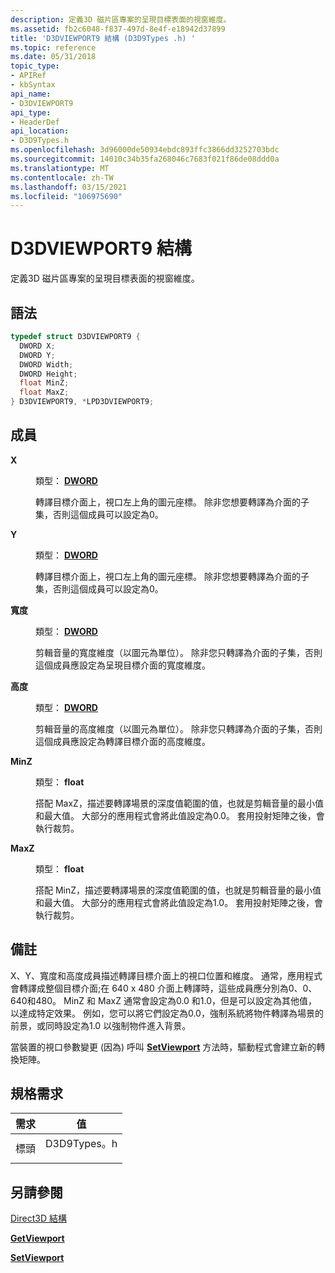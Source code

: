 ```yaml
---
description: 定義3D 磁片區專案的呈現目標表面的視窗維度。
ms.assetid: fb2c6048-f837-497d-8e4f-e18942d37899
title: 'D3DVIEWPORT9 結構 (D3D9Types .h) '
ms.topic: reference
ms.date: 05/31/2018
topic_type:
- APIRef
- kbSyntax
api_name:
- D3DVIEWPORT9
api_type:
- HeaderDef
api_location:
- D3D9Types.h
ms.openlocfilehash: 3d96000de50934ebdc893ffc3866dd3252703bdc
ms.sourcegitcommit: 14010c34b35fa268046c7683f021f86de08ddd0a
ms.translationtype: MT
ms.contentlocale: zh-TW
ms.lasthandoff: 03/15/2021
ms.locfileid: "106975690"
---
```

# <a name="d3dviewport9-structure"></a>D3DVIEWPORT9 結構

定義3D 磁片區專案的呈現目標表面的視窗維度。

## <a name="syntax"></a>語法


```C++
typedef struct D3DVIEWPORT9 {
  DWORD X;
  DWORD Y;
  DWORD Width;
  DWORD Height;
  float MinZ;
  float MaxZ;
} D3DVIEWPORT9, *LPD3DVIEWPORT9;
```



## <a name="members"></a>成員

<dl> <dt>

**X**
</dt> <dd>

類型： **[ **DWORD**](../winprog/windows-data-types.md)**

</dd> <dd>

轉譯目標介面上，視口左上角的圖元座標。 除非您想要轉譯為介面的子集，否則這個成員可以設定為0。

</dd> <dt>

**Y**
</dt> <dd>

類型： **[ **DWORD**](../winprog/windows-data-types.md)**

</dd> <dd>

轉譯目標介面上，視口左上角的圖元座標。 除非您想要轉譯為介面的子集，否則這個成員可以設定為0。

</dd> <dt>

**寬度**
</dt> <dd>

類型： **[ **DWORD**](../winprog/windows-data-types.md)**

</dd> <dd>

剪輯音量的寬度維度（以圖元為單位）。 除非您只轉譯為介面的子集，否則這個成員應設定為呈現目標介面的寬度維度。

</dd> <dt>

**高度**
</dt> <dd>

類型： **[ **DWORD**](../winprog/windows-data-types.md)**

</dd> <dd>

剪輯音量的高度維度（以圖元為單位）。 除非您只轉譯為介面的子集，否則這個成員應設定為轉譯目標介面的高度維度。

</dd> <dt>

**MinZ**
</dt> <dd>

類型： **float**

</dd> <dd>

搭配 MaxZ，描述要轉譯場景的深度值範圍的值，也就是剪輯音量的最小值和最大值。 大部分的應用程式會將此值設定為0.0。 套用投射矩陣之後，會執行裁剪。

</dd> <dt>

**MaxZ**
</dt> <dd>

類型： **float**

</dd> <dd>

搭配 MinZ，描述要轉譯場景的深度值範圍的值，也就是剪輯音量的最小值和最大值。 大部分的應用程式會將此值設定為1.0。 套用投射矩陣之後，會執行裁剪。

</dd> </dl>

## <a name="remarks"></a>備註

X、Y、寬度和高度成員描述轉譯目標介面上的視口位置和維度。 通常，應用程式會轉譯成整個目標介面;在 640 x 480 介面上轉譯時，這些成員應分別為0、0、640和480。 MinZ 和 MaxZ 通常會設定為0.0 和1.0，但是可以設定為其他值，以達成特定效果。 例如，您可以將它們設定為0.0，強制系統將物件轉譯為場景的前景，或同時設定為1.0 以強制物件進入背景。

當裝置的視口參數變更 (因為) 呼叫 [**SetViewport**](/windows/win32/api/d3d9helper/nf-d3d9helper-idirect3ddevice9-setviewport) 方法時，驅動程式會建立新的轉換矩陣。

## <a name="requirements"></a>規格需求



| 需求 | 值 |
|-------------------|----------------------------------------------------------------------------------------|
| 標頭<br/> | <dl> <dt>D3D9Types。h</dt> </dl> |



## <a name="see-also"></a>另請參閱

<dl> <dt>

[Direct3D 結構](dx9-graphics-reference-d3d-structures.md)
</dt> <dt>

[**GetViewport**](/windows/win32/api/d3d9helper/nf-d3d9helper-idirect3ddevice9-getviewport)
</dt> <dt>

[**SetViewport**](/windows/win32/api/d3d9helper/nf-d3d9helper-idirect3ddevice9-setviewport)
</dt> </dl>

 

 
